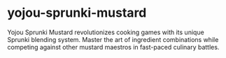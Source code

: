 # yojou-sprunki-mustard
Yojou Sprunki Mustard revolutionizes cooking games with its unique Sprunki blending system. Master the art of ingredient combinations while competing against other mustard maestros in fast-paced culinary battles.
